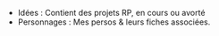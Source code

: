 - Idées : Contient des projets RP, en cours ou avorté
- Personnages : Mes persos & leurs fiches associées.